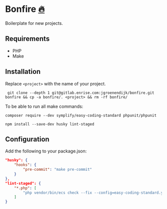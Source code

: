 # Bonfire [🔥](https://www.dumpert.nl/item/7153219_dce8872e)

Boilerplate for new projects.

## Requirements

- PHP
- Make

## Installation

Replace `<project>` with the name of your project.

` git clone --depth 1 git@gitlab.enrise.com:jgroenendijk/bonfire.git bonfire && cp -a bonfire/. <project> && rm -rf bonfire/`

To be able to run all make commands:

`composer require --dev symplify/easy-coding-standard phpunit/phpunit`

`npm install --save-dev husky lint-staged`

## Configuration

Add the following to your package.json:
```json
"husky": {
    "hooks": {
        "pre-commit": "make pre-commit"
    }
},
"lint-staged": {
    "*.php": [
        "php vendor/bin/ecs check --fix --config=easy-coding-standard.yml"
    ]
}
```
